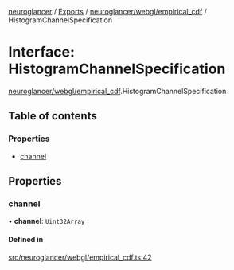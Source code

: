 [neuroglancer](../README.md) / [Exports](../modules.md) / [neuroglancer/webgl/empirical\_cdf](../modules/neuroglancer_webgl_empirical_cdf.md) / HistogramChannelSpecification

# Interface: HistogramChannelSpecification

[neuroglancer/webgl/empirical_cdf](../modules/neuroglancer_webgl_empirical_cdf.md).HistogramChannelSpecification

## Table of contents

### Properties

- [channel](neuroglancer_webgl_empirical_cdf.HistogramChannelSpecification.md#channel)

## Properties

### channel

• **channel**: `Uint32Array`

#### Defined in

[src/neuroglancer/webgl/empirical_cdf.ts:42](https://github.com/ActiveBrainAtlas2/neuroglancer/blob/91617476/src/neuroglancer/webgl/empirical_cdf.ts#L42)
